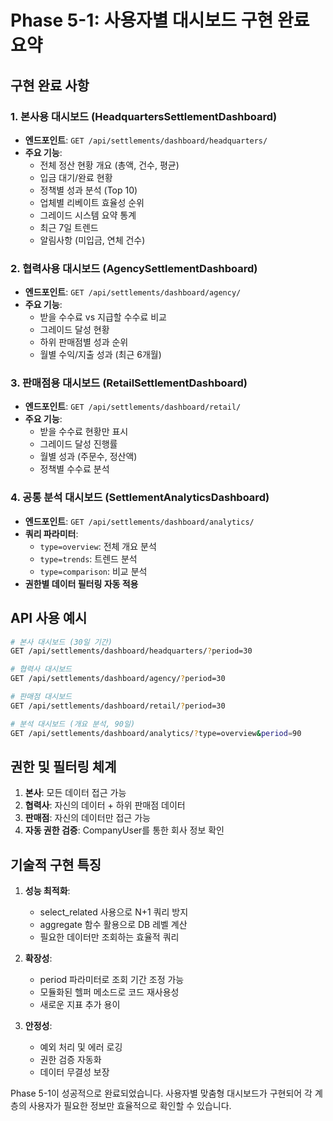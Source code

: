 # Phase 5-1: 사용자별 대시보드 구현 완료 요약

## 구현 완료 사항

### 1. 본사용 대시보드 (HeadquartersSettlementDashboard)
- **엔드포인트**: `GET /api/settlements/dashboard/headquarters/`
- **주요 기능**:
  - 전체 정산 현황 개요 (총액, 건수, 평균)
  - 입금 대기/완료 현황
  - 정책별 성과 분석 (Top 10)
  - 업체별 리베이트 효율성 순위
  - 그레이드 시스템 요약 통계
  - 최근 7일 트렌드
  - 알림사항 (미입금, 연체 건수)

### 2. 협력사용 대시보드 (AgencySettlementDashboard)
- **엔드포인트**: `GET /api/settlements/dashboard/agency/`
- **주요 기능**:
  - 받을 수수료 vs 지급할 수수료 비교
  - 그레이드 달성 현황
  - 하위 판매점별 성과 순위
  - 월별 수익/지출 성과 (최근 6개월)

### 3. 판매점용 대시보드 (RetailSettlementDashboard)
- **엔드포인트**: `GET /api/settlements/dashboard/retail/`
- **주요 기능**:
  - 받을 수수료 현황만 표시
  - 그레이드 달성 진행률
  - 월별 성과 (주문수, 정산액)
  - 정책별 수수료 분석

### 4. 공통 분석 대시보드 (SettlementAnalyticsDashboard)
- **엔드포인트**: `GET /api/settlements/dashboard/analytics/`
- **쿼리 파라미터**:
  - `type=overview`: 전체 개요 분석
  - `type=trends`: 트렌드 분석
  - `type=comparison`: 비교 분석
- **권한별 데이터 필터링 자동 적용**

## API 사용 예시

```bash
# 본사 대시보드 (30일 기간)
GET /api/settlements/dashboard/headquarters/?period=30

# 협력사 대시보드  
GET /api/settlements/dashboard/agency/?period=30

# 판매점 대시보드
GET /api/settlements/dashboard/retail/?period=30

# 분석 대시보드 (개요 분석, 90일)
GET /api/settlements/dashboard/analytics/?type=overview&period=90
```

## 권한 및 필터링 체계

1. **본사**: 모든 데이터 접근 가능
2. **협력사**: 자신의 데이터 + 하위 판매점 데이터
3. **판매점**: 자신의 데이터만 접근 가능
4. **자동 권한 검증**: CompanyUser를 통한 회사 정보 확인

## 기술적 구현 특징

1. **성능 최적화**:
   - select_related 사용으로 N+1 쿼리 방지
   - aggregate 함수 활용으로 DB 레벨 계산
   - 필요한 데이터만 조회하는 효율적 쿼리

2. **확장성**:
   - period 파라미터로 조회 기간 조정 가능
   - 모듈화된 헬퍼 메소드로 코드 재사용성
   - 새로운 지표 추가 용이

3. **안정성**:
   - 예외 처리 및 에러 로깅
   - 권한 검증 자동화
   - 데이터 무결성 보장

Phase 5-1이 성공적으로 완료되었습니다. 사용자별 맞춤형 대시보드가 구현되어 각 계층의 사용자가 필요한 정보만 효율적으로 확인할 수 있습니다.
